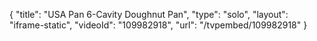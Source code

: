 {
    "title": "USA Pan 6-Cavity Doughnut Pan",
    "type": "solo",
    "layout": "iframe-static",
    "videoId": "109982918",
    "url": "\/tvpembed\/109982918"
}
